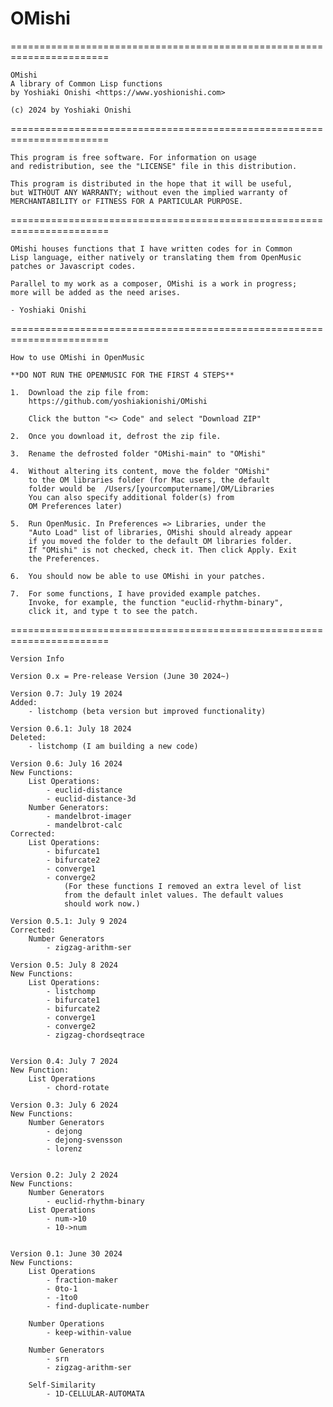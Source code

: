 # OMishi
=======================================================================

    OMishi
    A library of Common Lisp functions
    by Yoshiaki Onishi <https://www.yoshionishi.com>

    (c) 2024 by Yoshiaki Onishi

=======================================================================

    This program is free software. For information on usage 
    and redistribution, see the "LICENSE" file in this distribution.

    This program is distributed in the hope that it will be useful,
    but WITHOUT ANY WARRANTY; without even the implied warranty of
    MERCHANTABILITY or FITNESS FOR A PARTICULAR PURPOSE. 

=======================================================================

    OMishi houses functions that I have written codes for in Common
    Lisp language, either natively or translating them from OpenMusic
    patches or Javascript codes. 
    
    Parallel to my work as a composer, OMishi is a work in progress; 
    more will be added as the need arises.

    - Yoshiaki Onishi

=======================================================================

    How to use OMishi in OpenMusic

    **DO NOT RUN THE OPENMUSIC FOR THE FIRST 4 STEPS** 

    1.  Download the zip file from: 
        https://github.com/yoshiakionishi/OMishi
    
        Click the button "<> Code" and select "Download ZIP"

    2.  Once you download it, defrost the zip file. 

    3.  Rename the defrosted folder "OMishi-main" to "OMishi"

    4.  Without altering its content, move the folder "OMishi" 
        to the OM libraries folder (for Mac users, the default 
        folder would be  /Users/[yourcomputername]/OM/Libraries
        You can also specify additional folder(s) from 
        OM Preferences later)

    5.  Run OpenMusic. In Preferences => Libraries, under the 
        "Auto Load" list of libraries, OMishi should already appear
        if you moved the folder to the default OM libraries folder. 
        If "OMishi" is not checked, check it. Then click Apply. Exit
        the Preferences.

    6.  You should now be able to use OMishi in your patches.

    7.  For some functions, I have provided example patches. 
        Invoke, for example, the function "euclid-rhythm-binary", 
        click it, and type t to see the patch.

=======================================================================

    Version Info

    Version 0.x = Pre-release Version (June 30 2024~)

    Version 0.7: July 19 2024
    Added:
        - listchomp (beta version but improved functionality)

    Version 0.6.1: July 18 2024
    Deleted:
        - listchomp (I am building a new code)

    Version 0.6: July 16 2024
    New Functions:
        List Operations:
            - euclid-distance
            - euclid-distance-3d
        Number Generators:
            - mandelbrot-imager
            - mandelbrot-calc
    Corrected:
        List Operations:
            - bifurcate1
            - bifurcate2
            - converge1
            - converge2
                (For these functions I removed an extra level of list 
                from the default inlet values. The default values 
                should work now.)

    Version 0.5.1: July 9 2024
    Corrected:
        Number Generators
            - zigzag-arithm-ser

    Version 0.5: July 8 2024
    New Functions:
        List Operations:
            - listchomp
            - bifurcate1
            - bifurcate2
            - converge1
            - converge2
            - zigzag-chordseqtrace


    Version 0.4: July 7 2024
    New Function:
        List Operations
            - chord-rotate

    Version 0.3: July 6 2024
    New Functions:
        Number Generators
            - dejong
            - dejong-svensson
            - lorenz


    Version 0.2: July 2 2024
    New Functions:
        Number Generators
            - euclid-rhythm-binary
        List Operations
            - num->10
            - 10->num


    Version 0.1: June 30 2024 
    New Functions:
        List Operations
            - fraction-maker
            - 0to-1
            - -1to0
            - find-duplicate-number

        Number Operations
            - keep-within-value
        
        Number Generators
            - srn
            - zigzag-arithm-ser

        Self-Similarity
            - 1D-CELLULAR-AUTOMATA
